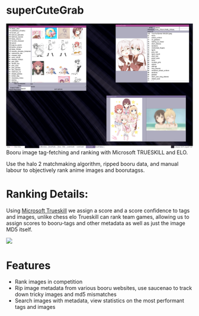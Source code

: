 # superCuteGrab
![](https://raw.githubusercontent.com/keptan/superCuteGrab/master/example.png)
Booru image tag-fetching and ranking with Microsoft TRUESKILL and ELO.

Use the halo 2 matchmaking algorithm, ripped booru data, and manual labour to objectively rank anime images and boorutagss. 

# Ranking Details: 
Using [Microsoft Trueskill](http://www.moserware.com/2010/03/computing-your-skill.html) we assign a score and a score confidence to tags and images, unlike chess elo Trueskill can rank team games, allowing us to assign scores to booru-tags and other metadata as well as just the image MD5 itself.

![](http://www.moserware.com/assets/computing-your-skill/TrueSkillCurvesBeforeExample.png)


# Features 
* Rank images in competition
* Rip image metadata from various booru websites, use saucenao to track down tricky images and md5 mismatches
* Search images with metadata, view statistics on the most performant tags and images 




